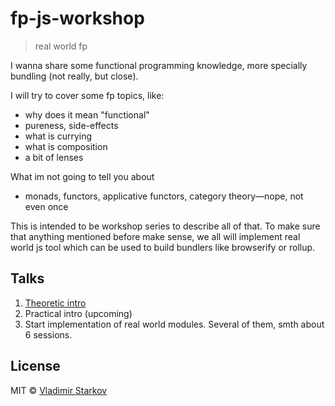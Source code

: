 # fp-js-workshop

> real world fp

I wanna share some functional programming knowledge,
more specially bundling (not really, but close).

I will try to cover some fp topics, like:
* why does it mean "functional"
* pureness, side-effects
* what is currying
* what is composition
* a bit of lenses

What im not going to tell you about
* monads, functors, applicative functors, category theory—nope, not even once

This is intended to be workshop series to describe all of that. To make sure
that anything mentioned before make sense, we all will implement real world js tool
which can be used to build bundlers like browserify or rollup.

## Talks

1. [Theoretic intro](https://iamstarkov.com/fp-js-workshop/01-theoretic-intro/#2)
2. Practical intro (upcoming)
3. Start implementation of real world modules. Several of them, smth about 6 sessions.

## License

MIT © [Vladimir Starkov](https://iamstarkov.com)
